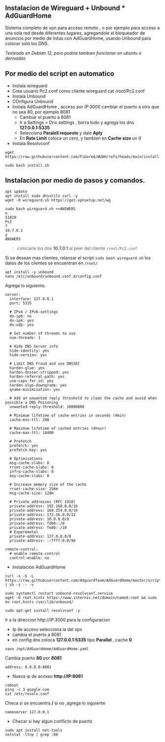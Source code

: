 ## Instalacion de Wireguard + Unbound * AdGuardHome 
Sistema completo de vpn para acceso remoto , o por ejemplo para acceso a una sola red desde diferentes lugares, agregandole el bloqueador de anuncios por medio de listas con AdGuardHome, usando Unbound para colocar solo los DNS.

_Testeado en Debian 12, pero podria tambien funcionar en ubuntu o derivadas_

## Por medio del script en automatico
- Instala wireguard
- Crea usuario Pc2.conf como cliente wireguard cat /root/Pc2.conf
- Instala Unbound
- COnfigura Unbound
- Instala AdGuardHome , acceso por IP:3000 cambiar el puerto a otro que no sea 80, por ejemplo 8081
  - Cambiar el puerto a 8081
  - Ir a Settings > Dns settings , borra todo y agrega los dns **127.0.0.1:5335**
  - Selecciona **Paralell requests** y dale **Aply**
  - En **Rate Limit** coloca un cero, y tambien en **Cache size** un 0
- Instala Resolvconf
```
wget https://raw.githubusercontent.com/Fibored/WUAH/refs/heads/main/install.sh
```

```
sudo bash install.sh
```
## Instalacion por medio de pasos y comandos.

```
apt update
apt install sudo dnsutils curl -y
wget -O wireguard.sh https://get.vpnsetup.net/wg
```

```
sudo bash wireguard.sh <<ANSWERS
n
51820
Pc2
7
10.7.0.1
y
ANSWERS
```

> colocarle los dns **10.7.0.1** al peer del cliente `/root/Pc2.conf`

Si se desean mas clientes, relanzar el script `sudo bash wireguard.sh` los datos de los clientes se encuentran en  `/root/`

```
apt install -y unbound
nano /etc/unbound/unbound.conf.d/config.conf
```

Agrega lo siguiente.
```
server:
  interface: 127.0.0.1
  port: 5335

  # IPv4 / IPv6-settings
  do-ip6: no
  do-ip4: yes
  do-udp: yes

  # Set number of threads to use
  num-threads: 1

  # Hide DNS Server info
  hide-identity: yes
  hide-version: yes

  # Limit DNS Fraud and use DNSSEC
  harden-glue: yes
  harden-dnssec-stripped: yes
  harden-referral-path: yes
  use-caps-for-id: yes
  harden-algo-downgrade: yes
  qname-minimisation: yes

  # Add an unwanted reply threshold to clean the cache and avoid when possible a DNS Poisoning
  unwanted-reply-threshold: 10000000

  # Minimum lifetime of cache entries in seconds (4min)
  cache-min-ttl: 240

  # Maximum lifetime of cached entries (4hour)
  cache-max-ttl: 14400

  # Prefetch
  prefetch: yes
  prefetch-key: yes

  # Optimisations
  msg-cache-slabs: 8
  rrset-cache-slabs: 8
  infra-cache-slabs: 8
  key-cache-slabs: 8

  # Increase memory size of the cache
  rrset-cache-size: 256m
  msg-cache-size: 128m

  # Private addresses (RFC 1918)
  private-address: 192.168.0.0/16
  private-address: 169.254.0.0/16
  private-address: 172.16.0.0/12
  private-address: 10.0.0.0/8
  private-address: fd00::/8
  private-address: fe80::/10
  # Experemetal
  private-address: 127.0.0.0/8
  private-address: ::ffff:0:0/96

remote-control:
  # enable remote-control
  control-enable: no
```
- Instalacion AdGuardHome

```
curl -s -S -L https://raw.githubusercontent.com/AdguardTeam/AdGuardHome/master/scripts/install.sh | sh -s -- -v
```

```
sudo systemctl restart unbound-resolvconf.service
wget -O root.hints https://www.internic.net/domain/named.root && sudo mv root.hints /var/lib/unbound/
```

```
sudo apt-get install resolvconf -y
```

Ir a la direccion http://IP:3000 para la configuracion

- Ip de acceso selecciona la del vps
- cambia el puerto a 8081
- en config dns coloca **127.0.0.1:5335** tipo **Parallel** , cache **0**

```
nano /opt/AdGuardHome/AdGuardHome.yaml
```

Cambia puerto **80** por **8081**
```
address: 0.0.0.0:8081
```

- Nueva ip de acceso **http://IP:8081**

```
reboot
ping -c 3 google.com
cat /etc/resolv.conf
```

Checa si se encuentra **/** si no ,agrega lo siguiente

```
nameserver 127.0.0.1
```

- Checar si hay algun conflicto de puerto
```
sudo apt install net-tools
netstat -ltnp | grep :80
```
